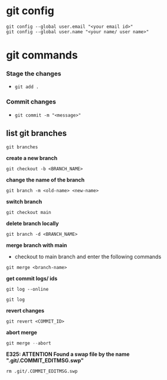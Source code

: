 # git config
`git config --global user.email "<your email id>"` <br>
`git config --global user.name "<your name/ user name>"`
# git commands
### Stage the changes
- ```git add .```
### Commit changes
- ```git commit -m "<message>" ```

## **list git branches**
```
git branches
```
**create a new branch**
```
git checkout -b <BRANCH_NAME>
```
**change the name of the branch**
```
git branch -m <old-name> <new-name>
```


**switch branch**
```
git checkout main
```
**delete branch locally**
```
git branch -d <BRANCH_NAME>
```
**merge branch with main**
- checkout to main branch and enter the following commands
```
git merge <branch-name>
```
**get commit logs/ ids**
```
git log --online
```
```
git log
```
**revert changes**
```
git revert <COMMIT_ID>
```
**abort merge**
```python
git merge --abort
```
**E325: ATTENTION Found a swap file by the name ".git/.COMMIT_EDITMSG.swp"** 
```
rm .git/.COMMIT_EDITMSG.swp
```
